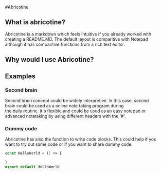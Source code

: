 #Abricotine

## What is abricotine?
Abricotine is a markdown which feels intuitive
if you already worked with creating a 
README.MD. The default layout
is comparitive with Notepad although
it has comparitive functions from a rich
text editor.

##  Why would I use Abricotine?

## Examples 

### Second brain
Second brain concept could
be widely interpretive.
In this case, second brain could be used as
a online note taking program during  
the daily routine.
It's flexible and could be used as an easy notepad
or advanced notetaking by using different
headers with the '#'.

### Dummy code
Abricotine has also the function to write 
code blocks. This could help if 
you want to try out some code or 
if you want to share dummy code.
```javascript
const HelloWorld = () => {
	
}
export default HelloWorld
```
